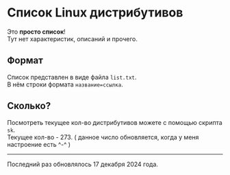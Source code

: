 # Список Linux дистрибутивов
Это **просто список**!  
Тут нет характеристик, описаний и прочего.  

## Формат
Список представлен в виде файла `list.txt`.  
В нём строки формата `название=ссылка`.  

## Сколько?
Посмотреть текущее кол-во дистрибутивов можете с помощью
скрипта `sk`.  
Текущее кол-во - 273. ( данное число обновляется, когда у меня настроение 
есть ^-^ )

---

Последний раз обновлялось 17 декабря 2024 года.  
